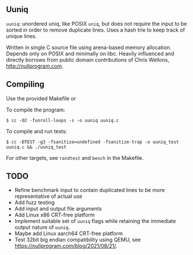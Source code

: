 ## Uuniq

`uuniq`: unordered uniq, like POSIX `uniq`, but does not require the input to be sorted in order to remove duplicate lines. Uses a hash trie to keep track of unique lines.

Written in single C source file using arena-based memory allocation. Depends only on POSIX and minimally on libc. Heavily influenced and directly borrows from public domain contributions of Chris Wellons, http://nullprogram.com.

## Compiling

Use the provided Makefile or

To compile the program:
```shell
$ cc -O2 -funroll-loops -s -o uuniq uuniq.c
```

To compile and run tests:
```shell
$ cc -DTEST -g3 -fsanitize=undefined -fsanitize-trap -o uuniq_test uuniq.c && ./uuniq_test
```

For other targets, see `randtest` and `bench` in the Makefile.

## TODO
- Refine benchmark input to contain duplicated lines to be more representative of actual use
- Add fuzz testing
- Add input and output file arguments
- Add Linux x86 CRT-free platform
- Implement suitable set of `uuniq` flags while retaining the immediate output nature of `uuniq`.
- Maybe add Linux aarch64 CRT-free platform
- Test 32bit big endian compatibility using QEMU, see https://nullprogram.com/blog/2021/08/21/.

